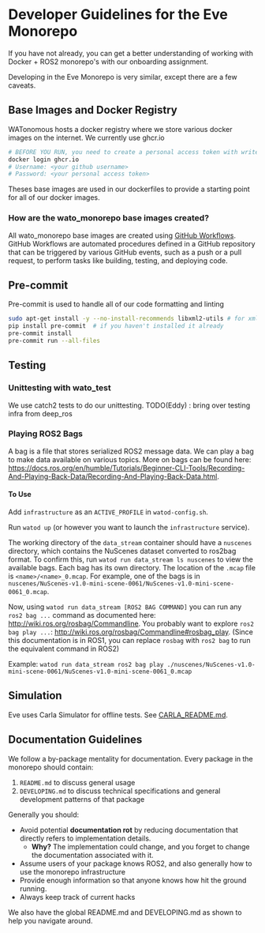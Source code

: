 # Developer Guidelines for the Eve Monorepo

If you have not already, you can get a better understanding of working with Docker + ROS2 monorepo's with our onboarding assignment.

Developing in the Eve Monorepo is very similar, except there are a few caveats.

## Base Images and Docker Registry

WATonomous hosts a docker registry where we store various docker images on the internet. We currently use ghcr.io

```bash
# BEFORE YOU RUN, you need to create a personal access token with write:packages
docker login ghcr.io
# Username: <your github username>
# Password: <your personal access token>
```

Theses base images are used in our dockerfiles to provide a starting point for all of our docker images.

### How are the wato_monorepo base images created?

All wato_monorepo base images are created using [GitHub Workflows](https://docs.github.com/en/actions/using-workflows/about-workflows). GitHub Workflows are automated procedures defined in a GitHub repository that can be triggered by various GitHub events, such as a push or a pull request, to perform tasks like building, testing, and deploying code.

## Pre-commit

Pre-commit is used to handle all of our code formatting and linting

```bash
sudo apt-get install -y --no-install-recommends libxml2-utils # for xml linting
pip install pre‑commit  # if you haven't installed it already
pre-commit install
pre-commit run --all-files
```

## Testing

### Unittesting with wato_test
We use catch2 tests to do our unittesting. TODO(Eddy) : bring over testing infra from deep_ros

### Playing ROS2 Bags

A bag is a file that stores serialized ROS2 message data. We can play a bag to make data available on various topics.
More on bags can be found here: https://docs.ros.org/en/humble/Tutorials/Beginner-CLI-Tools/Recording-And-Playing-Back-Data/Recording-And-Playing-Back-Data.html.

#### To Use

Add `infrastructure` as an `ACTIVE_PROFILE` in `watod-config.sh`.

Run `watod up` (or however you want to launch the `infrastructure` service).

The working directory of the `data_stream` container should have a `nuscenes` directory, which contains the NuScenes dataset converted to ros2bag format. To confirm this, run `watod run data_stream ls nuscenes` to view the available bags. Each bag has its own directory. The location of the `.mcap` file is `<name>/<name>_0.mcap`. For example, one of the bags is in `nuscenes/NuScenes-v1.0-mini-scene-0061/NuScenes-v1.0-mini-scene-0061_0.mcap`.

Now, using `watod run data_stream [ROS2 BAG COMMAND]` you can run any `ros2 bag ...` command as documented here: http://wiki.ros.org/rosbag/Commandline. You probably want to explore `ros2 bag play ...`: http://wiki.ros.org/rosbag/Commandline#rosbag_play. (Since this documentation is in ROS1, you can replace `rosbag` with `ros2 bag` to run the equivalent command in ROS2)

Example: `watod run data_stream ros2 bag play ./nuscenes/NuScenes-v1.0-mini-scene-0061/NuScenes-v1.0-mini-scene-0061_0.mcap`

## Simulation

Eve uses Carla Simulator for offline tests. See [CARLA_README.md](src/simulation/CARLA_README.md).

## Documentation Guidelines

We follow a by-package mentality for documentation. Every package in the monorepo should contain:

1. `README.md` to discuss general usage
1. `DEVELOPING.md` to discuss technical specifications and general development patterns of that package

Generally you should:
- Avoid potential **documentation rot** by reducing documentation that directly refers to implementation details.
  - **Why?** The implementation could change, and you forget to change the documentation associated with it.
- Assume users of your package knows ROS2, and also generally how to use the monorepo infrastructure
- Provide enough information so that anyone knows how hit the ground running.
- Always keep track of current hacks

We also have the global README.md and DEVELOPING.md as shown to help you navigate around.
